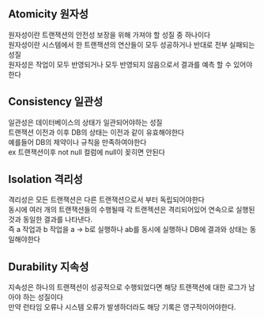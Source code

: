 ## Atomicity 원자성
원자성이란 트랜잭션의 안전성 보장을 위해 가져야 할 성질 중 하나이다 \
원자성이란 시스템에서 한 트랜잭션의 연산들이 모두 성공하거나 반대로 전부 실패되는 성질 \
원자성은 작업이 모두 반영되거나 모두 반영되지 않음으로서 결과를 예측 할 수 있어야한다

## Consistency 일관성
일관성은 데이터베이스의 상태가 일관되어야하는 성질 \
트랜잭션 이전과 이후 DB의 상태는 이전과 같이 유효해야한다 \
예를들어 DB의 제약이나 규칙을 만족하여야한다 \
ex 트랜잭션이후 not null 컬럼에 null이 꽂히면 안된다

## Isolation 격리성
격리성은 모든 트랜잭션은 다른 트랜잭션으로서 부터 독립되어야한다  \
동시에 여러 개의 트랜잭션들의 수행될때 각 트랜젝션은 격리되어있어 연속으로 실행된 것과 동일한 결과를 나타낸다. \
즉 a 작업과 b 작업을 a -> b로 실행하나 ab를 동시에 실행하나 DB에 결과와 상태는 동일해야한다

## Durability 지속성
지속성은 하나의 트랜잭션이 성공적으로 수행되었다면 해당 트랜잭션에 대한 로그가 남아야 하는 성질이다 \
만약 런타임 오류나 시스템 오류가 발생하더라도 해당 기록은 영구적이어야한다.




